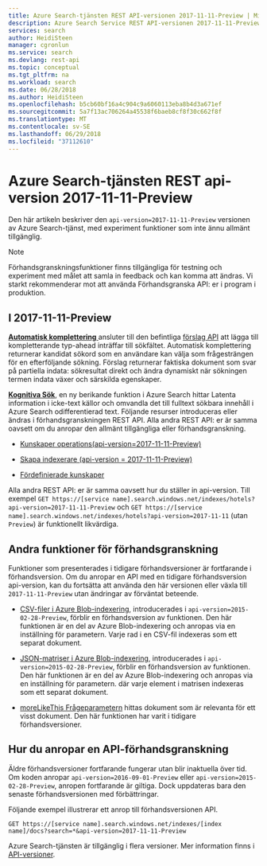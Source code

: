 ```yaml
---
title: Azure Search-tjänsten REST API-versionen 2017-11-11-Preview | Microsoft Docs
description: Azure Search Service REST API-versionen 2017-11-11-Preview innehåller experiment funktioner, till exempel synonymer och moreLikeThis sökningar.
services: search
author: HeidiSteen
manager: cgronlun
ms.service: search
ms.devlang: rest-api
ms.topic: conceptual
ms.tgt_pltfrm: na
ms.workload: search
ms.date: 06/28/2018
ms.author: HeidiSteen
ms.openlocfilehash: b5cb60bf16a4c904c9a6060113eba8b4d3a671ef
ms.sourcegitcommit: 5a7f13ac706264a45538f6baeb8cf8f30c662f8f
ms.translationtype: MT
ms.contentlocale: sv-SE
ms.lasthandoff: 06/29/2018
ms.locfileid: "37112610"
---
```

# <a name="azure-search-service-rest-api-version-2017-11-11-preview"></a>Azure Search-tjänsten REST api-version 2017-11-11-Preview
Den här artikeln beskriver den `api-version=2017-11-11-Preview` versionen av Azure Search-tjänst, med experiment funktioner som inte ännu allmänt tillgänglig.

> [!NOTE]
> Förhandsgranskningsfunktioner finns tillgängliga för testning och experiment med målet att samla in feedback och kan komma att ändras. Vi starkt rekommenderar mot att använda Förhandsgranska API: er i program i produktion.


## <a name="new-in-2017-11-11-preview"></a>I 2017-11-11-Preview

[**Automatisk komplettering** ](search-autocomplete-tutorial.md) ansluter till den befintliga [förslag API](https://docs.microsoft.com/rest/api/searchservice/suggestions) att lägga till kompletterande typ-ahead inträffar till sökfältet. Automatisk komplettering returnerar kandidat sökord som en användare kan välja som frågesträngen för en efterföljande sökning. Förslag returnerar faktiska dokument som svar på partiella indata: sökresultat direkt och ändra dynamiskt när sökningen termen indata växer och särskilda egenskaper.

[**Kognitiva Sök**](cognitive-search-concept-intro.md), en ny berikande funktion i Azure Search hittar Latenta information i icke-text källor och omvandla det till fulltext sökbara innehåll i Azure Search odifferentierad text. Följande resurser introduceras eller ändras i förhandsgranskningen REST API. Alla andra REST API: er är samma oavsett om du anropar den allmänt tillgängliga eller förhandsgranskning.

+ [Kunskaper operations(api-version=2017-11-11-Preview)](https://docs.microsoft.com/rest/api/searchservice/skillset-operations)

+ [Skapa indexerare (api-version = 2017-11-11-Preview)](https://docs.microsoft.com/rest/api/searchservice/create-indexer)

+ [Fördefinierade kunskaper](cognitive-search-predefined-skills.md)

Alla andra REST API: er är samma oavsett hur du ställer in api-version. Till exempel `GET https://[service name].search.windows.net/indexes/hotels?api-version=2017-11-11-Preview` och `GET https://[service name].search.windows.net/indexes/hotels?api-version=2017-11-11` (utan `Preview`) är funktionellt likvärdiga.

## <a name="other-preview-features"></a>Andra funktioner för förhandsgranskning

Funktioner som presenterades i tidigare förhandsversioner är fortfarande i förhandsversion. Om du anropar en API med en tidigare förhandsversion api-version, kan du fortsätta att använda den här versionen eller växla till `2017-11-11-Preview` utan ändringar av förväntat beteende.

+ [CSV-filer i Azure Blob-indexering](search-howto-index-csv-blobs.md), introducerades i `api-version=2015-02-28-Preview`, förblir en förhandsversion av funktionen. Den här funktionen är en del av Azure Blob-indexering och anropas via en inställning för parametern. Varje rad i en CSV-fil indexeras som ett separat dokument.

+ [JSON-matriser i Azure Blob-indexering](search-howto-index-json-blobs.md), introducerades i `api-version=2015-02-28-Preview`, förblir en förhandsversion av funktionen. Den här funktionen är en del av Azure Blob-indexering och anropas via en inställning för parametern. där varje element i matrisen indexeras som ett separat dokument.

+ [moreLikeThis Frågeparametern](search-more-like-this.md) hittas dokument som är relevanta för ett visst dokument. Den här funktionen har varit i tidigare förhandsversioner. 


## <a name="how-to-call-a-preview-api"></a>Hur du anropar en API-förhandsgranskning

Äldre förhandsversioner fortfarande fungerar utan blir inaktuella över tid. Om koden anropar `api-version=2016-09-01-Preview` eller `api-version=2015-02-28-Preview`, anropen fortfarande är giltiga. Dock uppdateras bara den senaste förhandsversionen med förbättringar. 

Följande exempel illustrerar ett anrop till förhandsversionen API.

    GET https://[service name].search.windows.net/indexes/[index name]/docs?search=*&api-version=2017-11-11-Preview

Azure Search-tjänsten är tillgänglig i flera versioner. Mer information finns i [API-versioner](search-api-versions.md).
